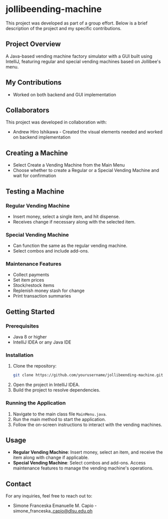 # jollibeending-machine
This project was developed as part of a group effort. Below is a brief description of the project and my specific contributions.

## Project Overview
A Java-based vending machine factory simulator with a GUI built using IntelliJ, featuring regular and special vending machines based on Jollibee's menu.

## My Contributions
- Worked on both backend and GUI implementation

## Collaborators
This project was developed in collaboration with:
- Andrew Hiro Ishikawa - Created the visual elements needed and worked on backend implementation

## Creating a Machine
- Select Create a Vending Machine from the Main Menu
- Choose whether to create a Regular or a Special Vending Machine and wait for confirmation

## Testing a Machine

### Regular Vending Machine
- Insert money, select a single item, and hit dispense.
- Receives change if necessary along with the selected item.

### Special Vending Machine
- Can function the same as the regular vending machine.
- Select combos and include add-ons.

### Maintenance Features
- Collect payments
- Set item prices
- Stock/restock items
- Replenish money stash for change
- Print transaction summaries

## Getting Started

### Prerequisites
- Java 8 or higher
- IntelliJ IDEA or any Java IDE

### Installation
1. Clone the repository:
    ```sh
    git clone https://github.com/yourusername/jollibeending-machine.git
    ```
2. Open the project in IntelliJ IDEA.
3. Build the project to resolve dependencies.

### Running the Application
1. Navigate to the main class file `MainMenu.java`.
2. Run the main method to start the application.
3. Follow the on-screen instructions to interact with the vending machines.

## Usage
- **Regular Vending Machine**: Insert money, select an item, and receive the item along with change if applicable.
- **Special Vending Machine**: Select combos and add-ons. Access maintenance features to manage the vending machine's operations.

## Contact
For any inquiries, feel free to reach out to:
- Simone Franceska Emanuelle M. Capio - simone\_franceska\_capio@dlsu.edu.ph
